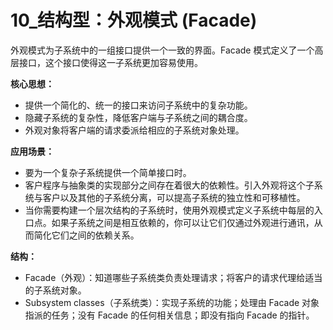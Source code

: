 # 10_结构型：外观模式 (Facade)

外观模式为子系统中的一组接口提供一个一致的界面。Facade 模式定义了一个高层接口，这个接口使得这一子系统更加容易使用。

**核心思想：**

*   提供一个简化的、统一的接口来访问子系统中的复杂功能。
*   隐藏子系统的复杂性，降低客户端与子系统之间的耦合度。
*   外观对象将客户端的请求委派给相应的子系统对象处理。

**应用场景：**

*   要为一个复杂子系统提供一个简单接口时。
*   客户程序与抽象类的实现部分之间存在着很大的依赖性。引入外观将这个子系统与客户以及其他的子系统分离，可以提高子系统的独立性和可移植性。
*   当你需要构建一个层次结构的子系统时，使用外观模式定义子系统中每层的入口点。如果子系统之间是相互依赖的，你可以让它们仅通过外观进行通讯，从而简化它们之间的依赖关系。

**结构：**

*   Facade（外观）：知道哪些子系统类负责处理请求；将客户的请求代理给适当的子系统对象。
*   Subsystem classes（子系统类）：实现子系统的功能；处理由 Facade 对象指派的任务；没有 Facade 的任何相关信息；即没有指向 Facade 的指针。
